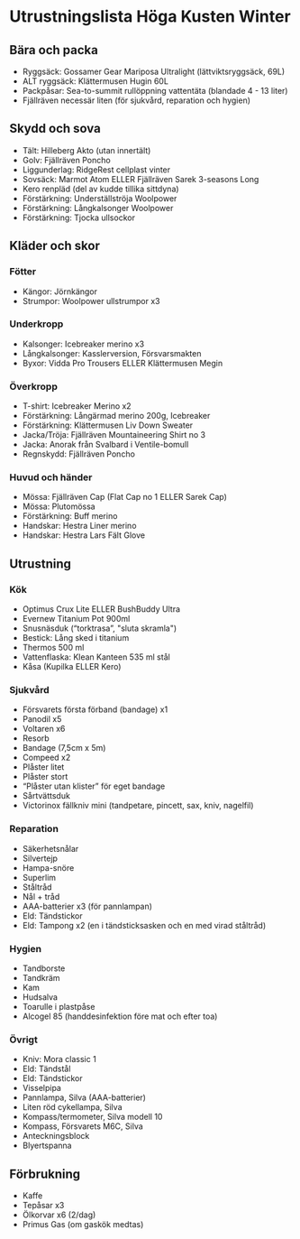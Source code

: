 # Utrustningslista Höga Kusten Winter


## Bära och packa

- Ryggsäck: Gossamer Gear Mariposa Ultralight (lättviktsryggsäck, 69L)
- ALT ryggsäck: Klättermusen Hugin 60L
- Packpåsar: Sea-to-summit rullöppning vattentäta (blandade 4 - 13 liter)
- Fjällräven necessär liten (för sjukvård, reparation och hygien)


## Skydd och sova

- Tält: Hilleberg Akto (utan innertält)
- Golv: Fjällräven Poncho
- Liggunderlag: RidgeRest cellplast vinter
- Sovsäck: Marmot Atom ELLER Fjällräven Sarek 3-seasons Long
- Kero renpläd (del av kudde tillika sittdyna)
- Förstärkning: Underställströja Woolpower
- Förstärkning: Långkalsonger Woolpower
- Förstärkning: Tjocka ullsockor


## Kläder och skor

### Fötter
- Kängor: Jörnkängor
- Strumpor: Woolpower ullstrumpor x3

### Underkropp
- Kalsonger: Icebreaker merino x3
- Långkalsonger: Kasslerversion, Försvarsmakten
- Byxor: Vidda Pro Trousers ELLER Klättermusen Megin

### Överkropp
- T-shirt: Icebreaker Merino x2
- Förstärkning: Långärmad merino 200g, Icebreaker
- Förstärkning: Klättermusen Liv Down Sweater
- Jacka/Tröja: Fjällräven Mountaineering Shirt no 3
- Jacka: Anorak från Svalbard i Ventile-bomull
- Regnskydd: Fjällräven Poncho

### Huvud och händer
- Mössa: Fjällräven Cap (Flat Cap no 1 ELLER Sarek Cap)
- Mössa: Plutomössa
- Förstärkning: Buff merino
- Handskar: Hestra Liner merino
- Handskar: Hestra Lars Fält Glove


## Utrustning

### Kök
- Optimus Crux Lite ELLER BushBuddy Ultra
- Evernew Titanium Pot 900ml
- Snusnäsduk (“torktrasa”, "sluta skramla")
- Bestick: Lång sked i titanium
- Thermos 500 ml
- Vattenflaska: Klean Kanteen 535 ml stål
- Kåsa (Kupilka ELLER Kero)

### Sjukvård
- Försvarets första förband (bandage) x1
- Panodil x5
- Voltaren x6
- Resorb
- Bandage (7,5cm x 5m)
- Compeed x2
- Plåster litet
- Plåster stort
- “Plåster utan klister” för eget bandage
- Sårtvättsduk
- Victorinox fällkniv mini (tandpetare, pincett, sax, kniv, nagelfil)

### Reparation
- Säkerhetsnålar
- Silvertejp
- Hampa-snöre
- Superlim
- Ståltråd
- Nål + tråd
- AAA-batterier x3 (för pannlampan)
- Eld: Tändstickor
- Eld: Tampong x2 (en i tändsticksasken och en med virad ståltråd)

### Hygien
- Tandborste
- Tandkräm
- Kam
- Hudsalva
- Toarulle i plastpåse
- Alcogel 85 (handdesinfektion före mat och efter toa)

### Övrigt
- Kniv: Mora classic 1
- Eld: Tändstål
- Eld: Tändstickor
- Visselpipa
- Pannlampa, Silva (AAA-batterier)
- Liten röd cykellampa, Silva
- Kompass/termometer, Silva modell 10
- Kompass, Försvarets M6C, Silva
- Anteckningsblock
- Blyertspanna


## Förbrukning

- Kaffe
- Tepåsar x3
- Ölkorvar x6 (2/dag)
- Primus Gas (om gaskök medtas)

